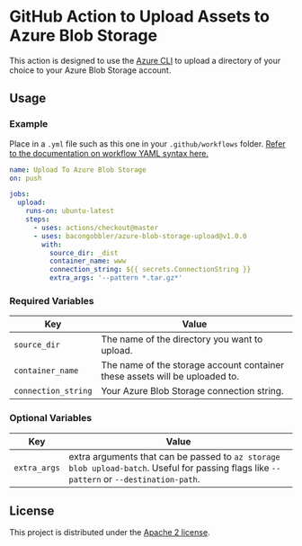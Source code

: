 # GitHub Action to Upload Assets to Azure Blob Storage

This action is designed to use the [Azure CLI](https://docs.microsoft.com/en-us/cli/azure/install-azure-cli?view=azure-cli-latest) to upload a directory of your choice to your Azure Blob Storage account.

## Usage

### Example

Place in a `.yml` file such as this one in your `.github/workflows` folder. [Refer to the documentation on workflow YAML syntax here.](https://help.github.com/en/articles/workflow-syntax-for-github-actions)

```yaml
name: Upload To Azure Blob Storage
on: push

jobs:
  upload:
    runs-on: ubuntu-latest
    steps:
      - uses: actions/checkout@master
      - uses: bacongobbler/azure-blob-storage-upload@v1.0.0
        with:
          source_dir: _dist
          container_name: www
          connection_string: ${{ secrets.ConnectionString }}
          extra_args: '--pattern *.tar.gz*'
```

### Required Variables

| Key | Value |
| ------------- | ------------- |
| `source_dir` | The name of the directory you want to upload. |
| `container_name` | The name of the storage account container these assets will be uploaded to. |
| `connection_string` | Your Azure Blob Storage connection string. |

### Optional Variables

| Key | Value |
| ------------- | ------------- |
| `extra_args` | extra arguments that can be passed to `az storage blob upload-batch`. Useful for passing flags like `--pattern` or `--destination-path`. |

## License

This project is distributed under the [Apache 2 license](LICENSE.md).
